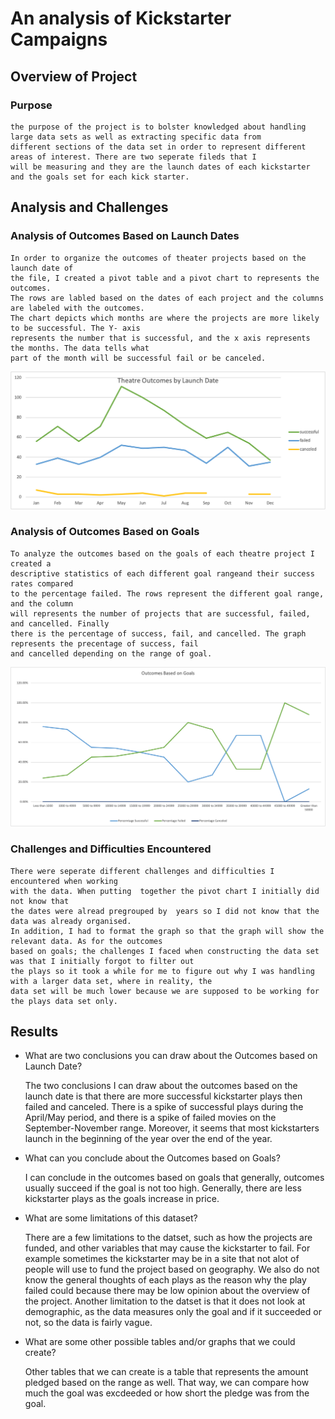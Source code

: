 # An analysis of Kickstarter Campaigns

## Overview of Project
### Purpose
    the purpose of the project is to bolster knowledged about handling large data sets as well as extracting specific data from
    different sections of the data set in order to represent different areas of interest. There are two seperate fileds that I 
    will be measuring and they are the launch dates of each kickstarter and the goals set for each kick starter.

## Analysis and Challenges

### Analysis of Outcomes Based on Launch Dates
    In order to organize the outcomes of theater projects based on the launch date of 
    the file, I created a pivot table and a pivot chart to represents the outcomes. 
    The rows are labled based on the dates of each project and the columns are labeled with the outcomes. 
    The chart depicts which months are where the projects are more likely to be successful. The Y- axis 
    represents the number that is successful, and the x axis represents the months. The data tells what 
    part of the month will be successful fail or be canceled.
    
   ![Outcomes Based on Launch Dates](https://github.com/tlin41390/kickstarter-analysis/blob/main/resources/Theatre%20Outcome%20by%20Launch%20Date.png)
### Analysis of Outcomes Based on Goals
    To analyze the outcomes based on the goals of each theatre project I created a 
    descriptive statistics of each different goal rangeand their success rates compared 
    to the percentage failed. The rows represent the different goal range, and the column
    will represents the number of projects that are successful, failed, and cancelled. Finally 
    there is the percentage of success, fail, and cancelled. The graph represents the precentage of success, fail
    and cancelled depending on the range of goal.
    
   ![Outcomes Based on Goals](https://github.com/tlin41390/kickstarter-analysis/blob/main/resources/Outcomes_Based_On_Goals.png)
### Challenges and Difficulties Encountered
    There were seperate different challenges and difficulties I encountered when working 
    with the data. When putting  together the pivot chart I initially did not know that 
    the dates were alread pregrouped by  years so I did not know that the data was already organised. 
    In addition, I had to format the graph so that the graph will show the relevant data. As for the outcomes 
    based on goals; the challenges I faced when constructing the data set was that I initially forgot to filter out 
    the plays so it took a while for me to figure out why I was handling with a larger data set, where in reality, the
    data set will be much lower because we are supposed to be working for the plays data set only.

## Results
   - What are two conclusions you can draw about the Outcomes based on Launch Date?
   
        The two conclusions I can draw about the outcomes based on the launch date is that there are more successful kickstarter
        plays then failed and canceled. There is a spike of successful plays during the April/May period, and there is a spike of failed
        movies on the September-November range. Moreover, it seems that most kickstarters launch in the beginning of the year over the end
        of the year.
        
   - What can you conclude about the Outcomes based on Goals?
   
        I can conclude in the outcomes based on goals that generally, outcomes usually succeed if the goal is not too high. Generally, there
        are less kickstarter plays as the goals increase in price.
        
   - What are some limitations of this dataset?
   
        There are a few limitations to the datset, such as how the projects are funded, and other variables that may cause the kickstarter to
        fail. For example sometimes the kickstarter may be in a site that not alot of people will use to fund the project based on geography.
        We also do not know the general thoughts of each plays as the reason why the play failed could because there may be low opinion about 
        the overview of the project. Another limitation to the datset is that it does not look at demographic, as the data measures only the 
        goal and if it succeeded or not, so the data is fairly vague.
        
   - What are some other possible tables and/or graphs that we could create?
   
       Other tables that we can create is a table that represents the amount pledged based on the range as well. That way, we can compare how
       much the goal was excdeeded or how short the pledge was from the goal. 
